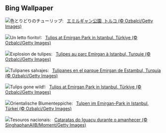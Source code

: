 ## Bing Wallpaper
![](https://www.bing.com/th?id=OHR.EmirganPark_JA-JP9127414605_UHD.jpg&w=1000)色とりどりのチューリップ:&nbsp;&ensp;[エミルギャン公園, トルコ (© Ozbalci/Getty Images)](https://www.bing.com/th?id=OHR.EmirganPark_JA-JP9127414605_UHD.jpg)
<br><br/>
![](https://www.bing.com/th?id=OHR.EmirganPark_IT-IT4111429731_UHD.jpg&w=1000)Un letto fiorito!:&nbsp;&ensp;[Tulips at Emirgan Park in Istanbul, Türkiye (© Ozbalci/Getty Images)](https://www.bing.com/th?id=OHR.EmirganPark_IT-IT4111429731_UHD.jpg)
<br><br/>
![](https://www.bing.com/th?id=OHR.EmirganPark_FR-FR7936573020_UHD.jpg&w=1000)Explosion de tulipes:&nbsp;&ensp;[Tulipes au parc Emirgan à Istanbul, Turquie (© Ozbalci/Getty Images)](https://www.bing.com/th?id=OHR.EmirganPark_FR-FR7936573020_UHD.jpg)
<br><br/>
![](https://www.bing.com/th?id=OHR.EmirganPark_ES-ES9914635788_UHD.jpg&w=1000)Tulipanes salvajes:&nbsp;&ensp;[Tulipanes en el parque Emirgan de Estambul, Turquía (© Ozbalci/Getty Images)](https://www.bing.com/th?id=OHR.EmirganPark_ES-ES9914635788_UHD.jpg)
<br><br/>
![](https://www.bing.com/th?id=OHR.EmirganPark_EN-GB1032868040_UHD.jpg&w=1000)Tulips gone wild!:&nbsp;&ensp;[Tulips at Emirgan Park in Istanbul, Türkiye (© Ozbalci/Getty Images)](https://www.bing.com/th?id=OHR.EmirganPark_EN-GB1032868040_UHD.jpg)
<br><br/>
![](https://www.bing.com/th?id=OHR.EmirganPark_DE-DE6431860562_UHD.jpg&w=1000)Orientalische Blumenteppiche:&nbsp;&ensp;[Tulpen im Emirgan-Park in Istanbul, Türkei (© Ozbalci/Getty Images)](https://www.bing.com/th?id=OHR.EmirganPark_DE-DE6431860562_UHD.jpg)
<br><br/>
![](https://www.bing.com/th?id=OHR.IguazuTurism_PT-BR9760109650_UHD.jpg&w=1000)Tesouros nacionais:&nbsp;&ensp;[Cataratas do Iguaçu durante o amanhecer (© SinghaphanAllB/Moment/Getty Images)](https://www.bing.com/th?id=OHR.IguazuTurism_PT-BR9760109650_UHD.jpg)
<br><br/>
